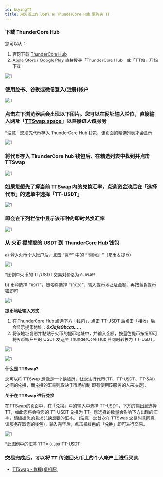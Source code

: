 ```yaml
---
id: buyingTT
title: 用火币上的 USDT 在 ThunderCore Hub 里购买 TT
---
```


### 下载  ThunderCore Hub
您可以从：
1. 官网下载 [ThunderCore Hub](https://www.thundercore.com/thundercore-hub/?lang=zh-hans) 
2. [Apple Store](https://apps.apple.com/tw/app/thundercore-hub/id1471222243) / [Google Play](https://play.google.com/store/apps/details?id=com.thundercore.mobile&hl=en) 直接搜寻「ThunderCore Hub」或「TT站」开始下载

![1](assets/img/buyingTT/1.png)

### 使用脸书、谷歌或微信登入(注册)帐户 

![1](assets/img/buyingTT/2.png)

### 点击左下浏览器后会出现以下图片。您可以在网址输入栏位，直接输入网址「[TTSwap.space](https://ttswap.space/#/swap)」以直接进入该服务

*注意：您须先代币存入 ThunderCore Hub 钱包，该页面的精选列表才会显示

![1](assets/img/buyingTT/3.png)

### 将代币存入 ThunderCore hub 钱包后，在精选列表中找到并点击 TTSwap

![1](assets/img/buyingTT/4.png)

### 如果您想先了解当前 TTSwap 内的兑换汇率，点选资金池后在「选择代币」的选单中选择「TT-USDT」

![1](assets/img/buyingTT/5.png)

### 即会在下列栏位中显示该币种的即时兑换汇率

![1](assets/img/buyingTT/6.png)

### 从 [火币](https://www.huobi.com/en-us/exchange/tt_usdt/) 提领您的 USDT 到 ThunderCore Hub 钱包
a) 登入火币个人帐户后，点击 `“资产”` 中的 `“币币帐户”`（充币＆提币）

![1](assets/img/buyingTT/7.png)

*图例中火币的 TT/USDT 交易对价格为 ```0.09465```

b) 币种选择 `“USDT”`，链名称选择 `“ERC20”`，输入提币地址及金额，再按蓝色提币钮即可 

![1](assets/img/buyingTT/8.png)

__**提币地址输入方式**__

1. 在 ThunderCore Hub 点选下方「钱包」，点击 TT-USDT 后点击「接收」后会显示提币地址：__*0x7afe9bcaa…..*__
2. 将该地址复制并黏贴于火币的提币地址中，并输入金额，按蓝色提币按钮即可将火币帐户中的 USDT 发送至 ThunderCore Hub 并同时转换为 TT-USDT。

![1](assets/img/buyingTT/9.png)

![1](assets/img/buyingTT/10.png)

__**什么是 TTSwap?**__

您可以将 TTSwap 想像是一个换钱所，让您进行代币(TT、TT-USDT、TT-SAI)之间的兑换，而兑换的汇率则取决于市场机制(即有使用该服务的人来决定)。

__**关于在 TTSwap 进行兑换**__

在TTSwap的页面中，在「兑换」中的输入中选择 TT-USDT，下方的输出里选择 TT，如此您将会将您的 TT-USDT 兑换为 TT。您选择的数量会影响下方出现的汇率，请根据您的需求兑换想要的汇率。 (注意：您首次在 TTSwap 交易时需同意该服务存取您的钱包)，输入完毕后，点击橘红色的「兑换」即可进行交易。

![1](assets/img/buyingTT/11.png)

*此图例中的汇率 1TT= ```0.009``` TT-USDT

### 交易完成后，可以将 TT 传送回火币上的个人帐户上进行买卖

* [TTSwap - 教程(桌机版)](https://ttswap.space/TTswapTutorial-cn.pdf)
